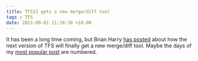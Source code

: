 ```yaml
---
title: TFS11 gets a new merge/diff tool
tags : TFS
date: 2011-09-01 11:39:30 +10:00
---
```


It has been a long time coming, but Brian Harry [has posted][0] about how the next version of TFS will finally get a new merge/diff tool. Maybe the days of my [most popular post][1] are numbered.

[0]: http://blogs.msdn.com/b/bharry/archive/2011/08/31/merge-enhancements-in-tfs-11.aspx
[1]: /post/2011/03/30/TFS-and-WF4-The-diff-noise-problem.aspx
